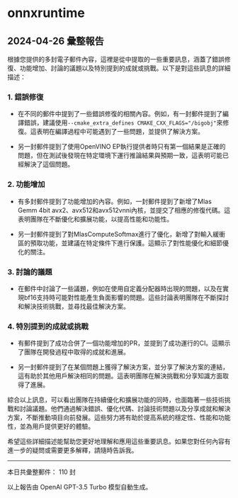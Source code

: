 # onnxruntime

## 2024-04-26 彙整報告

根據您提供的多封電子郵件內容，這裡是從中提取的一些重要訊息，涵蓋了錯誤修復、功能增加、討論的議題以及特別提到的成就或挑戰。以下是對這些訊息的詳細描述：



### 1. 錯誤修復

- 在不同的郵件中提到了一些錯誤修復的相關內容。例如，有一封郵件提到了編譯錯誤，建議使用`--cmake_extra_defines CMAKE_CXX_FLAGS="/bigobj"`來修復。這表明在編譯過程中可能遇到了一些問題，並提供了解決方案。

- 另一封郵件提到了使用OpenVINO EP執行提供者時只有第一個結果是正確的問題，但在測試後發現在特定環境下運行推論結果與預期一致，這表明可能已經解決了這個問題。



### 2. 功能增加

- 有多封郵件提到了功能增加的內容。例如，一封郵件提到了新增了Mlas Gemm 4bit avx2、avx512和avx512vnni內核，並提交了相應的修復代碼。這表明團隊在不斷優化和擴展功能，以提高性能和功能性。

- 另一封郵件提到了對MlasComputeSoftmax進行了優化，新增了對輸入緩衝區的預取功能，並建議在特定條件下進行保護。這顯示了對性能優化和細節優化的關注。



### 3. 討論的議題

- 在郵件中討論了一些議題，例如在使用自定義分配器時出現的問題，以及在實現bf16支持時可能對性能產生負面影響的問題。這些討論表明團隊在不斷探討和解決技術挑戰，並尋找最佳解決方案。



### 4. 特別提到的成就或挑戰

- 有郵件提到了成功合併了一個功能增加的PR，並提到了成功運行的CI。這顯示了團隊在開發過程中取得的成就和進展。

- 另一封郵件提到了在某個問題上獲得了解決方案，並分享了解決方案的連結，這有助於其他用戶解決相同的問題。這表明團隊在解決挑戰和分享知識方面取得了進展。



綜合以上訊息，可以看出團隊在持續優化和擴展功能的同時，也面臨著一些技術挑戰和討論議題。他們通過解決錯誤、優化代碼、討論技術問題以及分享成就和解決方案，不斷推動項目向前發展。這些努力將有助於提高系統的穩定性、性能和功能性，並為用戶提供更好的體驗。



希望這些詳細描述能幫助您更好地理解和應用這些重要訊息。如果您對任何內容有進一步的疑問或需要更多解釋，請隨時告訴我。



---



本日共彙整郵件： 110 封



以上報告由 OpenAI GPT-3.5 Turbo 模型自動生成。